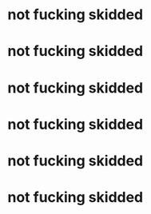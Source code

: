 # not fucking skidded
# not fucking skidded
# not fucking skidded
# not fucking skidded
# not fucking skidded
# not fucking skidded
